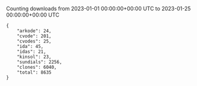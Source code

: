 
Counting downloads from 2023-01-01 00:00:00+00:00 UTC to 2023-01-25 00:00:00+00:00 UTC

```
{
    "arkode": 24,
    "cvode": 201,
    "cvodes": 25,
    "ida": 45,
    "idas": 21,
    "kinsol": 23,
    "sundials": 2256,
    "clones": 6040,
    "total": 8635
}
```

